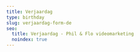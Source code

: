 ```yaml
---
title: Verjaardag
type: birthday
slug: verjaardag-form-de
seo:
  title: Verjaardag - Phil & Flo videomarketing
  noindex: true
---
```

